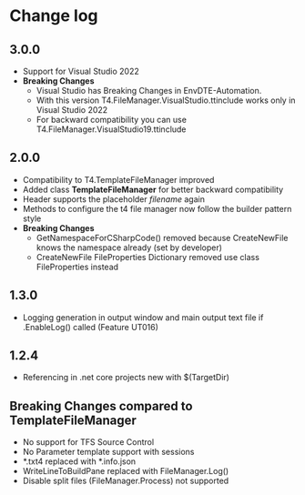# Change log

## 3.0.0

- Support for Visual Studio 2022
- **Breaking Changes**
  - Visual Studio has Breaking Changes in EnvDTE-Automation.
  - With this version T4.FileManager.VisualStudio.ttinclude works only in Visual Studio 2022
  - For backward compatibility you can use T4.FileManager.VisualStudio19.ttinclude

## 2.0.0

- Compatibility to T4.TemplateFileManager improved
- Added class **TemplateFileManager** for better backward compatibility
- Header supports the placeholder $filename$ again
- Methods to configure the t4 file manager now follow the builder pattern style
- **Breaking Changes**
  - GetNamespaceForCSharpCode() removed because CreateNewFile knows the namespace already (set by developer)
  - CreateNewFile FileProperties Dictionary removed use class FileProperties instead

## 1.3.0

- Logging generation in output window and main output text file if .EnableLog() called (Feature UT016)

## 1.2.4

- Referencing in .net core projects new with $(TargetDir)

## Breaking Changes compared to TemplateFileManager

- No support for TFS Source Control
- No Parameter template support with sessions
- *.txt4 replaced with *.info.json
- WriteLineToBuildPane replaced with FileManager.Log()
- Disable split files (FileManager.Process) not supported

